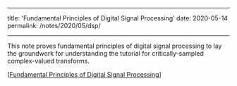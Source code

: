 
---
title: 'Fundamental Principles of Digital Signal Processing'
date: 2020-05-14
permalink: /notes/2020/05/dsp/

---

This note proves fundamental principles of digital signal processing to lay the groundwork for understanding the tutorial for critically-sampled complex-valued transforms.

[[Fundamental Principles of Digital Signal Processing](https://complexfilter.github.io/files/principles.pdf)]
